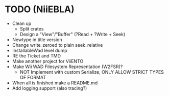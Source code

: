 # TODO (NiiEBLA)

- Clean up
  - Split crates
  - Design a "View"/"Buffer" (?Read + ?Write + Seek)
- Newtype in title version
- Change write_zeroed to plain seek_relative
- InstallableWad level dump
- RE the Ticket and TMD
- Make another project for ViiENTO
- Make Wii WAD Filesystem Representation (W2FSR)?
  - NOT Implement with custom Serialize, ONLY ALLOW STRICT TYPES OF FORMAT
- When all is finished make a README.md
- Add logging support (also tracing?)
